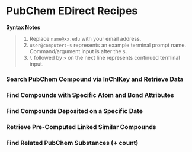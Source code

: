 # PubChem EDirect Recipes

**Syntax Notes**

> 1. Replace `name@xx.edu` with your email address.
> 2. `user@computer:~$` represents an example terminal prompt name. Command/argument input is after the `$`.
> 3. `\` followed by `>` on the next line represents continued terminal input.

### Search PubChem Compound via InChIKey and Retrieve Data

### Find Compounds with Specific Atom and Bond Attributes

### Find Compounds Deposited on a Specific Date

### Retrieve Pre-Computed Linked Similar Compounds

### Find Related PubChem Substances (+ count)
